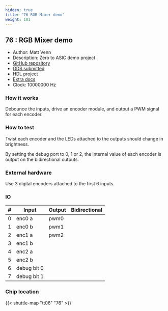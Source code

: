 ```yaml
---
hidden: true
title: "76 RGB Mixer demo"
weight: 101
---
```


## 76 : RGB Mixer demo

* Author: Matt Venn
* Description: Zero to ASIC demo project
* [GitHub repository](https://github.com/mattvenn/tt06-rgb-mixer)
* [GDS submitted](https://github.com/mattvenn/tt06-rgb-mixer/actions/runs/8753101289)
* HDL project
* [Extra docs]()
* Clock: 10000000 Hz

<!---

This file is used to generate your project datasheet. Please fill in the information below and delete any unused
sections.

You can also include images in this folder and reference them in the markdown. Each image must be less than
512 kb in size, and the combined size of all images must be less than 1 MB.
-->


### How it works

Debounce the inputs, drive an encoder module, and output a PWM signal for each encoder.

### How to test

Twist each encoder and the LEDs attached to the outputs should change in brightness.

By setting the debug port to 0, 1 or 2, the internal value of each encoder is output on the bidirectional outputs.

### External hardware

Use 3 digital encoders attached to the first 6 inputs.


### IO

| #             | Input    | Output   | Bidirectional   |
| ------------- | -------- | -------- | --------------- |
| 0 | enc0 a  | pwm0  |      |
| 1 | enc0 b  | pwm1  |      |
| 2 | enc1 a  | pwm2  |      |
| 3 | enc1 b  |   |      |
| 4 | enc2 a  |   |      |
| 5 | enc2 b  |   |      |
| 6 | debug bit 0  |   |      |
| 7 | debug bit 1  |   |      |


### Chip location

{{< shuttle-map "tt06" "76" >}}
